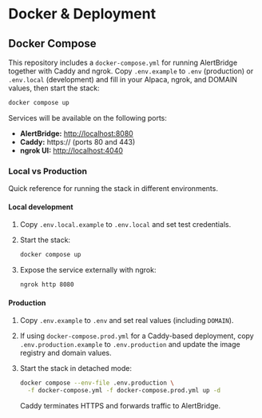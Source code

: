 # Docker & Deployment

## Docker Compose

This repository includes a `docker-compose.yml` for running AlertBridge together with Caddy and ngrok. Copy `.env.example` to `.env` (production) or `.env.local` (development) and fill in your Alpaca, ngrok, and DOMAIN values, then start the stack:

```bash
docker compose up
```

Services will be available on the following ports:

- **AlertBridge:** <http://localhost:8080>
- **Caddy:** https://<your-domain> (ports 80 and 443)
- **ngrok UI:** <http://localhost:4040>

### Local vs Production

Quick reference for running the stack in different environments.

#### Local development

1. Copy `.env.local.example` to `.env.local` and set test credentials.
2. Start the stack:

   ```bash
   docker compose up
   ```

3. Expose the service externally with ngrok:

   ```bash
   ngrok http 8080
   ```

#### Production

1. Copy `.env.example` to `.env` and set real values (including `DOMAIN`).
2. If using `docker-compose.prod.yml` for a Caddy-based deployment, copy
   `.env.production.example` to `.env.production` and update the image registry
   and domain values.
3. Start the stack in detached mode:

   ```bash
   docker compose --env-file .env.production \
     -f docker-compose.yml -f docker-compose.prod.yml up -d
   ```

   Caddy terminates HTTPS and forwards traffic to AlertBridge.

